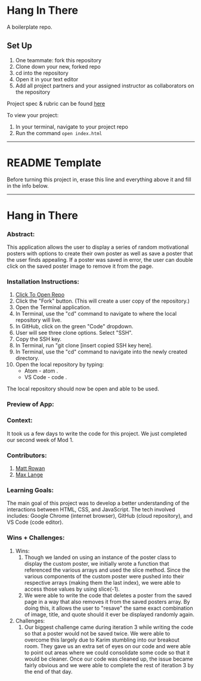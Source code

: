 # Hang In There

A boilerplate repo. 

## Set Up

1. One teammate: fork this repository
2. Clone down your new, forked repo
3. cd into the repository
4. Open it in your text editor
5. Add all project partners and your assigned instructor as collaborators on the repository

Project spec & rubric can be found [here](https://frontend.turing.edu/projects/module-1/hang-in-there.html)

To view your project:

1. In your terminal, navigate to your project repo
2. Run the command `open index.html`
  
______________________________________________________  
# README Template  
Before turning this project in, erase this line and everything above it and fill in the info below.  
______________________________________________________  

# Hang in There  

### **Abstract:**
[//]: <> (Briefly describe what you built and its features. What problem is the app solving? How does this application solve that problem?)
This application allows the user to display a series of random motivational posters with options to create their own poster as well as save a poster that the user finds appealing. If a poster was saved in error, the user can double click on the saved poster image to remove it from the page.

### **Installation Instructions:**
[//]: <> (What steps does a person have to take to get your app cloned down and running?)
1. [Click To Open Repo](https://github.com/MRowan121/hang-in-there-pair-project)
2. Click the "Fork" button. (This will create a user copy of the repository.)
3. Open the Terminal application.
4. In Terminal, use the "cd" command to navigate to where the local repository will live.
5. In GitHub, click on the green "Code" dropdown.
6. User will see three clone options. Select "SSH".
7. Copy the SSH key.
8. In Terminal, run "git clone [insert copied SSH key here].
9. In Terminal, use the "cd" command to navigate into the newly created directory.
10. Open the local repository by typing:
    * Atom - atom .
	* VS Code - code .

The local repository should now be open and able to be used.

### **Preview of App:**
[//]: <> (Provide ONE gif or screenshot of your application - choose the "coolest" piece of functionality to show off.)

### **Context:**
[//]: <> (Give some context for the project here. How long did you have to work on it? How far into the Turing program are you?)
It took us a few days to write the code for this project. We just completed our second week of Mod 1.  

### **Contributors:**
[//]: <> (Who worked on this application? Link to their GitHubs.)
1. [Matt Rowan](https://github.com/MRowan121)
2. [Max Lange]()

### **Learning Goals:**
[//]: <> (What were the learning goals of this project? What tech did you work with?)
The main goal of this project was to develop a better understanding of the interactions between HTML, CSS, and JavaScript. The tech involved includes: Google Chrome (internet browser), GitHub (cloud repository), and VS Code (code editor).

### **Wins + Challenges:**
[//]: <> (What are 2-3 wins you have from this project? What were some challenges you faced - and how did you get over them?)
1. Wins:
	1. Though we landed on using an instance of the poster class to display the custom poster, we initially wrote a function that referenced the various arrays and used the slice method. Since the various components of the custom poster were pushed into their respective arrays (making them the last index), we were able to access those values by using slice(-1).
	2. We were able to write the code that deletes a poster from the saved page in a way that also removes it from the saved posters array. By doing this, it allows the user to "resave" the same exact combination of image, title, and quote should it ever be displayed randomly again.
2. Challenges:
    1. Our biggest challenge came during iteration 3 while writing the code so that a poster would not be saved twice. We were able to overcome this largely due to Karim stumbling into our breakout room. They gave us an extra set of eyes on our code and were able to point out areas where we could consolidate some code so that it would be cleaner. Once our code was cleaned up, the issue became fairly obvious and we were able to complete the rest of iteration 3 by the end of that day.

